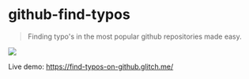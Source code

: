 # github-find-typos

> Finding typo's in the most popular github repositories made easy.

![](https://media.giphy.com/media/Re4qpNSjQr8h1RoqYR/giphy.gif)

Live demo: https://find-typos-on-github.glitch.me/
